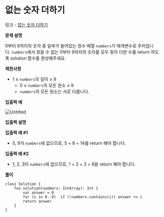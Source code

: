# 없는 숫자 더하기

링크 - [없는 숫자 더하기](https://school.programmers.co.kr/learn/courses/30/lessons/86051)

**문제 설명**

0부터 9까지의 숫자 중 일부가 들어있는 정수 배열 `numbers`가 매개변수로 주어집니다. `numbers`에서 찾을 수 없는 0부터 9까지의 숫자를 모두 찾아 더한 수를 return 하도록 solution 함수를 완성해주세요.

****제한사항****

- 1 ≤ `numbers`의 길이 ≤ 9
    - 0 ≤ `numbers`의 모든 원소 ≤ 9
    - `numbers`의 모든 원소는 서로 다릅니다.

****입출력 예****

![Untitled](https://user-images.githubusercontent.com/105714784/212458283-d2709dd4-9487-47d8-988a-ae7a82d5c7c7.png)


****입출력 설명****

**입출력 예 #1**

- 5, 9가 `numbers`에 없으므로, 5 + 9 = 14를 return 해야 합니다.

**입출력 예 #2**

- 1, 2, 3이 `numbers`에 없으므로, 1 + 2 + 3 = 6을 return 해야 합니다.

**풀이**

```
class Solution {
    fun solution(numbers: IntArray): Int {
        var answer = 0
        for (i in 0..9)  if (!numbers.contains(i)) answer += i
        return answer
    }
}
```
